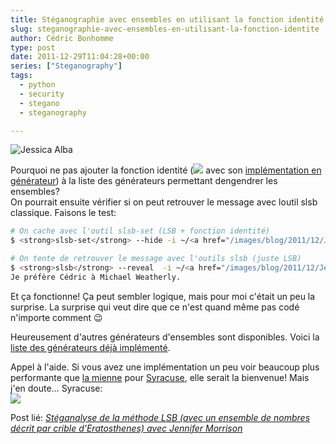 ```yaml
---
title: Stéganographie avec ensembles en utilisant la fonction identité
slug: steganographie-avec-ensembles-en-utilisant-la-fonction-identite
author: Cédric Bonhomme
type: post
date: 2011-12-29T11:04:28+00:00
series: ["Steganography"]
tags:
  - python
  - security
  - stegano
  - steganography

---
```

![Jessica Alba](/images/blog/2011/12/Jessica_Alba.png)

Pourquoi ne pas ajouter la fonction identité
(![][1] avec son [implémentation en générateur][2]) à la liste des générateurs
permettant dengendrer les ensembles?  
On pourrait ensuite vérifier si on peut retrouver le message avec loutil slsb
classique. Faisons le test:

```bash
# On cache avec l'outil slsb-set (LSB + fonction identité)
$ <strong>slsb-set</strong> --hide -i ~/<a href="/images/blog/2011/12/Jessica_Alba.png">Jessica_Alba.png</a> -o ~/Jessica_Alba-enc-gen.png --generator identity -m 'Je préfère Cédric à Michael Weatherly.'

# On tente de retrouver le message avec l'outils slsb (juste LSB)
$ <strong>slsb</strong> --reveal  -i ~/<a href="/images/blog/2011/12/Jessica_Alba-enc-gen.png">Jessica_Alba-enc-gen.png</a>
Je préfère Cédric à Michael Weatherly.
```

Et ça fonctionne!
Ça peut sembler logique, mais pour moi c'était un peu la surprise.
La surprise qui veut dire que ce n'est quand même pas codé n'importe comment 😉

Heureusement d'autres générateurs d'ensembles sont disponibles.
Voici la [liste des générateurs déjà implémenté][3].

Appel à l'aide. Si vous avez une implémentation un peu voir beaucoup plus
performante que [la mienne][4] pour [Syracuse][5], elle serait la bienvenue!
Mais j'en doute… Syracuse:  
![][6] 

Post lié: [_Stéganalyse de la méthode LSB (avec un ensemble de nombres décrit par crible d’Eratosthenes) avec Jennifer Morrison_][7]

 [1]: http://upload.wikimedia.org/wikipedia/fr/math/5/2/e/52e674df1c5007c4f92edaac5c8403f9.png
 [2]: http://projects.cedricbonhomme.org/projects/stegano/repository/entry/stegano/generators.py#L29
 [3]: http://projects.cedricbonhomme.org/projects/stegano/repository/entry/stegano/generators.py
 [4]: http://projects.cedricbonhomme.org/projects/stegano/repository/entry/stegano/generators.py#L111
 [5]: http://fr.wikipedia.org/wiki/Conjecture_de_Syracuse
 [6]: http://upload.wikimedia.org/wikipedia/fr/math/c/9/2/c92885687a71c3ee85904b81e6661673.png
 [7]: http://blog.cedricbonhomme.org/2011/12/28/steganalyse-de-la-methode-lsb-avec-un-ensemble-de-nombres-decrit-par-crible-deratosthenes-avec-jennifer-morrison/
